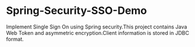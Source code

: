 # Spring-Security-SSO-Demo
Implement Single Sign On using Spring security.This project contains Java Web Token and asymmetric encryption.Client information is stored in JDBC format.
